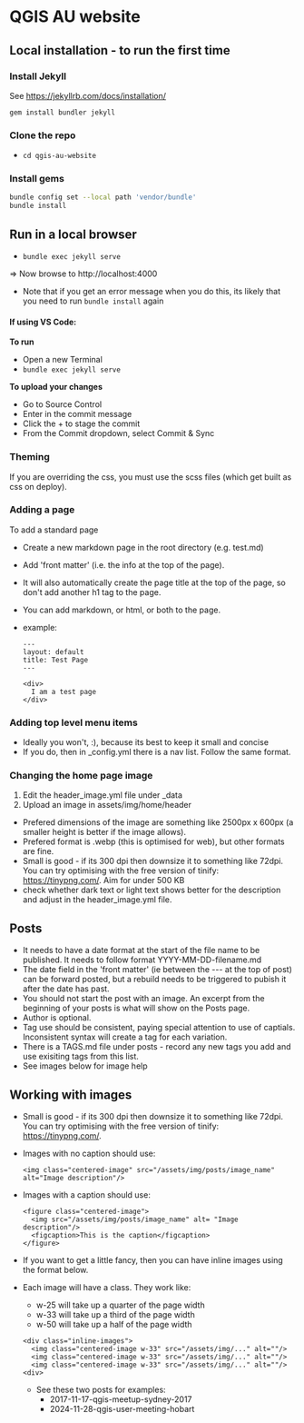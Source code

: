 # QGIS AU website

## Local installation - to run the first time

### Install Jekyll

See https://jekyllrb.com/docs/installation/

`gem install bundler jekyll`

### Clone the repo
* `cd qgis-au-website`

### Install gems

```bash
bundle config set --local path 'vendor/bundle'
bundle install
```

## Run in a local browser

* `bundle exec jekyll serve`

=> Now browse to http://localhost:4000

- Note that if you get an error message when you do this, its likely that you need to run ```bundle install``` again

#### If using VS Code:

**To run**
* Open a new Terminal
* `bundle exec jekyll serve`

**To upload your changes**
* Go to Source Control
* Enter in the commit message
* Click the + to stage the commit
* From the Commit dropdown, select Commit & Sync

### Theming
If you are overriding the css, you must use the scss files (which get built as css on deploy).

### Adding a page

To add a standard page
- Create a new markdown page in the root directory (e.g. test.md)
- Add 'front matter' (i.e. the info at the top of the page). 
- It will also automatically create the page title at the top of the page, so don't add another h1 tag to the page.
- You can add markdown, or html, or both to the page.
- example:

  ```
  ---
  layout: default
  title: Test Page
  ---

  <div> 
    I am a test page
  </div>
  
  ```

### Adding top level menu items
- Ideally you won't, :), because its best to keep it small and concise
- If you do, then in _config.yml there is a nav list. Follow the same format.

### Changing the home page image

1. Edit the header_image.yml file under _data
2. Upload an image in assets/img/home/header
  - Prefered dimensions of the image are something like 2500px x 600px (a smaller height is better if the image allows). 
  - Prefered format is .webp (this is optimised for web), but other formats are fine. 
  - Small is good - if its 300 dpi then downsize it to something like 72dpi. You can try optimising with the free version of tinify: https://tinypng.com/. Aim for under 500 KB
  - check whether dark text or light text shows better for the description and adjust in the header_image.yml file.


## Posts

- It needs to have a date format at the start of the file name to be published. It needs to follow format YYYY-MM-DD-filename.md
- The date field in the 'front matter' (ie between the --- at the top of post) can be forward posted, but a rebuild needs to be triggered to pubish it after the date has past.
- You should not start the post with an image. An excerpt from the beginning of your posts is what will show on the Posts page.
- Author is optional.
- Tag use should be consistent, paying special attention to use of captials. Inconsistent syntax will create a tag for each variation.
- There is a TAGS.md file under posts - record any new tags you add and use exisiting tags from this list.
- See images below for image help


## Working with images
-  Small is good - if its 300 dpi then downsize it to something like 72dpi. You can try optimising with the free version of tinify: https://tinypng.com/.
- Images with no caption should use:
  ``` 
  <img class="centered-image" src="/assets/img/posts/image_name" alt="Image description"/> 
  ```
- Images with a caption should use:
    ```
    <figure class="centered-image">
      <img src="/assets/img/posts/image_name" alt= "Image description"/>
      <figcaption>This is the caption</figcaption>
    </figure>
    ```
- If you want to get a little fancy, then you can have inline images using the format below.
- Each image will have a class. They work like:
  - w-25 will take up a quarter of the page width
  - w-33 will take up a third of the page width
  - w-50 will take up a half of the page width

  ```
  <div class="inline-images">
    <img class="centered-image w-33" src="/assets/img/..." alt=""/>
    <img class="centered-image w-33" src="/assets/img/..." alt=""/>
    <img class="centered-image w-33" src="/assets/img/..." alt=""/>
  <div>
  ```

  - See these two posts for examples:
    - 2017-11-17-qgis-meetup-sydney-2017
    - 2024-11-28-qgis-user-meeting-hobart


